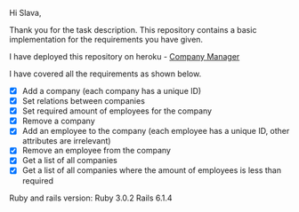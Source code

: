 Hi Slava,

Thank you for the task description. This repository contains a basic implementation for the requirements you have given.

I have deployed this repository on heroku - [Company Manager](https://shielded-retreat-15233.herokuapp.com/)

I have covered all the requirements as shown below.
- [x] Add a company (each company has a unique ID)
- [x] Set relations between companies
- [x] Set required amount of employees for the company
- [x] Remove a company
- [x] Add an employee to the company (each employee has a unique ID, other attributes are irrelevant)
- [x] Remove an employee from the company
- [x] Get a list of all companies
- [x] Get a list of all companies where the amount of employees is less than required

Ruby and rails version: 
Ruby 3.0.2
Rails 6.1.4
